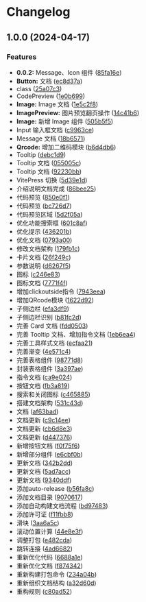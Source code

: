 # Changelog

## 1.0.0 (2024-04-17)


### Features

* **0.0.2:** Message、Icon 组件 ([85fa16e](https://github.com/DvShu/neatui-vue/commit/85fa16ef69620e0a010e1bf8ab737a82bc9661a6))
* **Button:** 文档 ([ec8d37a](https://github.com/DvShu/neatui-vue/commit/ec8d37a6a60ddf2b793e4814b592345adc88ef7c))
* class ([25a07c3](https://github.com/DvShu/neatui-vue/commit/25a07c3f67fef70108e0079f9f66688f5e0a737f))
* CodePreview ([1e0b699](https://github.com/DvShu/neatui-vue/commit/1e0b699ffbadccc1fe25c79f2e7b40715a722bf3))
* **Image:** Image 文档 ([1e5c2f8](https://github.com/DvShu/neatui-vue/commit/1e5c2f8249567ae837337acee6f0d6bf7d9f7901))
* **ImagePreview:** 图片预览翻页操作 ([14c41b6](https://github.com/DvShu/neatui-vue/commit/14c41b66f6fb083c40de206ffc484f017ad90f13))
* **Image:** 新增 Image 组件 ([505b5f5](https://github.com/DvShu/neatui-vue/commit/505b5f51464ef13cf4f22219fb803373343d9763))
* Input 输入框文档 ([c9963ce](https://github.com/DvShu/neatui-vue/commit/c9963ceb88f42141b22ef24f66807dba85d42df2))
* Message  文档 ([18b6571](https://github.com/DvShu/neatui-vue/commit/18b6571b5531a8dd76db0bb8c27efbc997b669af))
* **Qrcode:** 增加二维码模块 ([b6d4db6](https://github.com/DvShu/neatui-vue/commit/b6d4db6a311c9822c700ee431b2603cf66717f50))
* Tooltip ([debc1d9](https://github.com/DvShu/neatui-vue/commit/debc1d9a820e87d7d3cebb4183e6a0c7a161165d))
* Tooltip 文档 ([055005c](https://github.com/DvShu/neatui-vue/commit/055005cd5561eb24f8a5f4798f65aa9d4fca6fa4))
* Tooltip 文档 ([92230bb](https://github.com/DvShu/neatui-vue/commit/92230bb97c0c81f625cce395a132534036f28516))
* VitePress 切换 ([5d39e1d](https://github.com/DvShu/neatui-vue/commit/5d39e1de3ccabfe50935be924de180a51600cb63))
* 介绍说明文档完成 ([86bee25](https://github.com/DvShu/neatui-vue/commit/86bee25db3e929229e34dfb8f0c0b61697b0b64c))
* 代码预览 ([850e0f1](https://github.com/DvShu/neatui-vue/commit/850e0f163265165d06cc27980fca99056f0912c3))
* 代码预览 ([bc726d7](https://github.com/DvShu/neatui-vue/commit/bc726d76253365a7225813b79f86abaaa027423d))
* 代码预览区域 ([5d2f05a](https://github.com/DvShu/neatui-vue/commit/5d2f05a7c3996a61e53337c6236324e138ae05e9))
* 优化功能搜索框 ([601c8af](https://github.com/DvShu/neatui-vue/commit/601c8af129df540bd341b1354b5ba4a81e42d719))
* 优化提示 ([436201b](https://github.com/DvShu/neatui-vue/commit/436201b20093ae48b53e2107c42f8258c457ca5c))
* 优化文档 ([0793a00](https://github.com/DvShu/neatui-vue/commit/0793a00e189ea397a332e25bb1d7a8c164c7ec0e))
* 修改文档架构 ([179fb1c](https://github.com/DvShu/neatui-vue/commit/179fb1c201c3f19440aeb793c4dd3175be49850f))
* 卡片文档 ([26f249c](https://github.com/DvShu/neatui-vue/commit/26f249c0b9e3e46684abd4b080a681f66b80da26))
* 参数说明 ([d6267f5](https://github.com/DvShu/neatui-vue/commit/d6267f5194daa8ac47dfb9962555a34ce73142eb))
* 图标 ([c246e83](https://github.com/DvShu/neatui-vue/commit/c246e83868f7f53fccfefd43ccc6f6d6a0fe3a41))
* 图标文档 ([7771f4f](https://github.com/DvShu/neatui-vue/commit/7771f4f498e78276e3d23c98971fd18bca2bac40))
* 增加clickoutside指令 ([7943eea](https://github.com/DvShu/neatui-vue/commit/7943eea2eb55bf3345cb6b53fd75d9445693606b))
* 增加QRcode模块 ([1622d92](https://github.com/DvShu/neatui-vue/commit/1622d925adb4e005e37b0dcba44fe1c0801d38c5))
* 子侧边栏 ([efa3df9](https://github.com/DvShu/neatui-vue/commit/efa3df9eae9de1d68413b56a2f625183993a85b1))
* 子侧边栏识别 ([b81fc2d](https://github.com/DvShu/neatui-vue/commit/b81fc2d91dfa812ac793f7bd1bd2aed1e4c7a5a9))
* 完善 Card 文档 ([fdd0503](https://github.com/DvShu/neatui-vue/commit/fdd0503afdf356eb166aa27774a529979d2a3c6d))
* 完善 Tooltip 文档、增加指令文档 ([1eb6ea4](https://github.com/DvShu/neatui-vue/commit/1eb6ea44d3b05c5115cae2c2a6d925b8147983c2))
* 完善工具样式文档 ([ecfaa21](https://github.com/DvShu/neatui-vue/commit/ecfaa21d708260c5bde51556e315d9cd3cc29775))
* 完善渐变 ([4e571c4](https://github.com/DvShu/neatui-vue/commit/4e571c4657475fef77844cdb99f83ee3c611dc1f))
* 完善表格组件 ([98771d8](https://github.com/DvShu/neatui-vue/commit/98771d8367897b84bb6f91d6a2fe7ae24a7605fa))
* 封装表格组件 ([3a397ae](https://github.com/DvShu/neatui-vue/commit/3a397ae3544135171e5394701237db46c888ca5b))
* 指令文档 ([ca9e024](https://github.com/DvShu/neatui-vue/commit/ca9e024e6dc20c045ffad55fe4622b300709fb53))
* 按钮文档 ([fb3a819](https://github.com/DvShu/neatui-vue/commit/fb3a819510f61d69128d3b3c9502425bac1ca683))
* 搜索和关闭图标 ([c465885](https://github.com/DvShu/neatui-vue/commit/c465885c2b6090f3bf573103e621bd1ccf1c2e7d))
* 搭建文档架构 ([531c43d](https://github.com/DvShu/neatui-vue/commit/531c43df603f9fd2c19158cfcc273808017bf077))
* 文档 ([af63bad](https://github.com/DvShu/neatui-vue/commit/af63bad11d7b604cce161dfd4846197ccccf72e0))
* 文档更新 ([c9c14ee](https://github.com/DvShu/neatui-vue/commit/c9c14eec9e637542cf9956208341b309d3e53a2d))
* 文档更新 ([cb6d8e3](https://github.com/DvShu/neatui-vue/commit/cb6d8e36d5a75ab81822beb8990aa61d7149782c))
* 文档更新 ([d447376](https://github.com/DvShu/neatui-vue/commit/d447376aaee90300941ece62c729432586b360a2))
* 新增按钮文档 ([f0f75f6](https://github.com/DvShu/neatui-vue/commit/f0f75f6788715d692b74d08c593ec2d644480a45))
* 新增部分组件 ([e6cbf0b](https://github.com/DvShu/neatui-vue/commit/e6cbf0b2911bd526389dd8c5104552e9b137f5cb))
* 更新文档 ([342b2dd](https://github.com/DvShu/neatui-vue/commit/342b2dd318e5822a9bfca43ba68695ea096735fa))
* 更新文档 ([5ad7acc](https://github.com/DvShu/neatui-vue/commit/5ad7acc59f1b2a0465669de04ee0937c55ba6f97))
* 更新文档 ([9340ddf](https://github.com/DvShu/neatui-vue/commit/9340ddf86f1276f742949b322cb77e20bd866c62))
* 添加auto-release ([b56fa8c](https://github.com/DvShu/neatui-vue/commit/b56fa8c2baf94a4a9da60210bd0fd7220f8e5c1d))
* 添加文档目录 ([9070617](https://github.com/DvShu/neatui-vue/commit/9070617f5a0e4cf354919d98e378a3f65e6a9dc8))
* 添加自动构建文档流程 ([bd97483](https://github.com/DvShu/neatui-vue/commit/bd974839d23c6a50eefaf08b85a77745c0e7a983))
* 添加许可证 ([f11fbb8](https://github.com/DvShu/neatui-vue/commit/f11fbb8df450a798dd668fea99b6efca7deff73e))
* 滑块 ([3aa6a5c](https://github.com/DvShu/neatui-vue/commit/3aa6a5cd928b7740fb60301d5b59e4f18236baba))
* 滚动位置计算 ([44e8e3f](https://github.com/DvShu/neatui-vue/commit/44e8e3fa183ea3405aef87d78410a043b0d3f3eb))
* 调整打包 ([e482cda](https://github.com/DvShu/neatui-vue/commit/e482cdaddccb36ae631a9f51a6a273b4e6ebbf24))
* 跳转连接 ([4ad6682](https://github.com/DvShu/neatui-vue/commit/4ad668250dc21147eff48c7701c1bc3e16cc0da4))
* 重新优化代码 ([6688a1e](https://github.com/DvShu/neatui-vue/commit/6688a1e650d5e2fbb501ec7ce0c9e2ab877c478e))
* 重新优化文档 ([f874342](https://github.com/DvShu/neatui-vue/commit/f8743426be05bf88d8bafaf72aadbeac647122de))
* 重新构建打包命令 ([234a04b](https://github.com/DvShu/neatui-vue/commit/234a04b419d7ee5f8592463ed78212fc523b6233))
* 重新组织文档结构 ([a32d60d](https://github.com/DvShu/neatui-vue/commit/a32d60de21811812f3436d6d2393cd087e76375b))
* 重构规则 ([c80ad52](https://github.com/DvShu/neatui-vue/commit/c80ad52ec27bb551710c60e43d390d0d6093a335))
